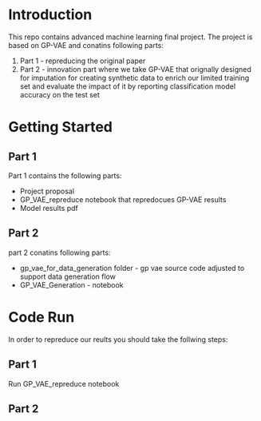 
# Introduction

This repo contains advanced machine learning final project.
The project is based on GP-VAE and conatins following parts:
 1. Part 1 - repreducing the original paper
 2. Part 2 - innovation part where we take GP-VAE that orignally designed for imputation for creating synthetic data to enrich our limited training set and evaluate the impact of it by reporting classification model accuracy on the test set
 
# Getting Started 
## Part 1

Part 1 contains the following parts:
* Project proposal 
* GP_VAE_repreduce notebook that repredocues GP-VAE results
* Model results pdf

## Part 2

part 2 conatins following parts:
* gp_vae_for_data_generation folder - gp vae source code adjusted to support data generation flow
* GP_VAE_Generation - notebook 

# Code Run
In order to repreduce our reults you should take the follwing steps:

## Part 1
Run GP_VAE_repreduce notebook

## Part 2

